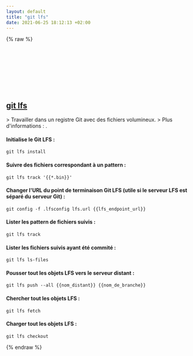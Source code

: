 ```yaml
---
layout: default
title: "git lfs"
date: 2021-06-25 18:12:13 +02:00
---
```

{% raw %}
<h2 id="git-lfs">
  <a href="/fr/common/git-lfs.html">git lfs</a> <a href="#git-lfs"><svg class="icon">
    <use href="/assets/images/unicode_sprite.svg#link" />
  </svg></a>
</h2>
> Travailler dans un registre Git avec des fichiers volumineux.
> Plus d'informations : <https://git-lfs.github.com>.

#### Initialise le Git LFS :
```shell
git lfs install
```
#### Suivre des fichiers correspondant à un pattern :
```shell
git lfs track '{{*.bin}}'
```
#### Changer l'URL du point de terminaison Git LFS (utile si le serveur LFS est séparé du serveur Git) :
```shell
git config -f .lfsconfig lfs.url {{lfs_endpoint_url}}
```
#### Lister les pattern de fichiers suivis :
```shell
git lfs track
```
#### Lister les fichiers suivis ayant été commité :
```shell
git lfs ls-files
```
#### Pousser tout les objets LFS vers le serveur distant :
```shell
git lfs push --all {{nom_distant}} {{nom_de_branche}}
```
#### Chercher tout les objets LFS :
```shell
git lfs fetch
```
#### Charger tout les objets LFS :
```shell
git lfs checkout
```
{% endraw %}